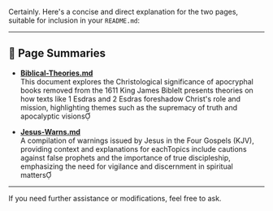Certainly. Here's a concise and direct explanation for the two pages, suitable for inclusion in your `README.md`:

---

## 📄 Page Summaries

- **[Biblical-Theories.md](https://github.com/BubbleSquish/Bible-Fun/blob/main/Biblical-Theories.md)**  
This document explores the Christological significance of apocryphal books removed from the 1611 King James BibleIt presents theories on how texts like 1 Esdras and 2 Esdras foreshadow Christ's role and mission, highlighting themes such as the supremacy of truth and apocalyptic visions

- **[Jesus-Warns.md](https://github.com/BubbleSquish/Bible-Fun/blob/main/Jesus-Warns.md)**  
A compilation of warnings issued by Jesus in the Four Gospels (KJV), providing context and explanations for eachTopics include cautions against false prophets and the importance of true discipleship, emphasizing the need for vigilance and discernment in spiritual matters

---

If you need further assistance or modifications, feel free to ask. 
